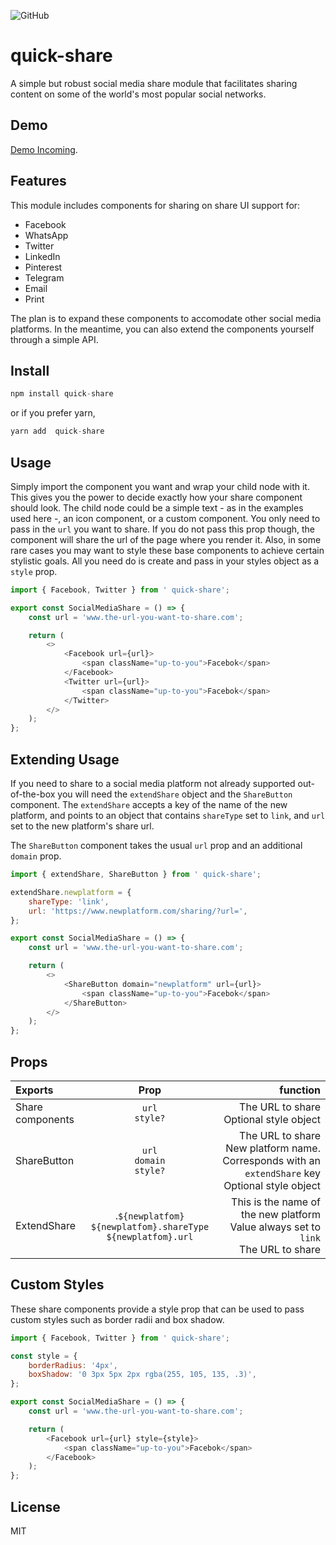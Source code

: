 ![GitHub](https://img.shields.io/github/license/samodum/quick-share)

# quick-share

A simple but robust social media share module that facilitates sharing content on some of the world's most popular social networks.

## Demo

[Demo Incoming](https://).

## Features

This module includes components for sharing on share UI support for:

-   Facebook
-   WhatsApp
-   Twitter
-   LinkedIn
-   Pinterest
-   Telegram
-   Email
-   Print

The plan is to expand these components to accomodate other social media platforms. In the meantime, you can also extend the components yourself
through a simple API.

## Install

```js
npm install quick-share
```

or if you prefer yarn,

```js
yarn add  quick-share
```

## Usage

Simply import the component you want and wrap your child node with it. This gives you the power to decide exactly how your share component should
look. The child node could be a simple text - as in the examples used here -, an icon component, or a custom component. You only need to pass in the
`url` you want to share. If you do not pass this prop though, the component will share the url of the page where you render it. Also, in some rare
cases you may want to style these base components to achieve certain stylistic goals. All you need do is create and pass in your styles object as a
`style` prop.

```js
import { Facebook, Twitter } from ' quick-share';

export const SocialMediaShare = () => {
    const url = 'www.the-url-you-want-to-share.com';

    return (
        <>
            <Facebook url={url}>
                <span className="up-to-you">Facebok</span>
            </Facebook>
            <Twitter url={url}>
                <span className="up-to-you">Facebok</span>
            </Twitter>
        </>
    );
};
```

## Extending Usage

If you need to share to a social media platform not already supported out-of-the-box you will need the `extendShare` object and the `ShareButton`
component. The `extendShare` accepts a key of the name of the new platform, and points to an object that contains `shareType` set to `link`, and `url`
set to the new platform's share url.

The `ShareButton` component takes the usual `url` prop and an additional `domain` prop.

```js
import { extendShare, ShareButton } from ' quick-share';

extendShare.newplatform = {
    shareType: 'link',
    url: 'https://www.newplatform.com/sharing/?url=',
};

export const SocialMediaShare = () => {
    const url = 'www.the-url-you-want-to-share.com';

    return (
        <>
            <ShareButton domain="newplatform" url={url}>
                <span className="up-to-you">Facebok</span>
            </ShareButton>
        </>
    );
};
```

## Props

| Exports          |                                  Prop                                   |                                                                                               function |
| :--------------- | :---------------------------------------------------------------------: | -----------------------------------------------------------------------------------------------------: |
| Share components |                            `url`<br>`style?`                            |                                                             The URL to share <br>Optional style object |
| ShareButton      |                    `url` <br> `domain` <br> `style?`                    | The URL to share<br>New platform name. Corresponds with an `extendShare` key<br> Optional style object |
| ExtendShare      | .`${newplatfom}` <br> `${newplatfom}.shareType` <br>`${newplatfom}.url` |                This is the name of the new platform <br>Value always set to `link`<br>The URL to share |

## Custom Styles

These share components provide a style prop that can be used to pass custom styles such as border radii and box shadow.

```js
import { Facebook, Twitter } from ' quick-share';

const style = {
    borderRadius: '4px',
    boxShadow: '0 3px 5px 2px rgba(255, 105, 135, .3)',
};

export const SocialMediaShare = () => {
    const url = 'www.the-url-you-want-to-share.com';

    return (
        <Facebook url={url} style={style}>
            <span className="up-to-you">Facebok</span>
        </Facebook>
    );
};
```

## License

MIT

